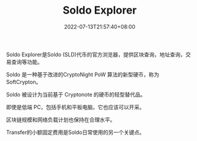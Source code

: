 ﻿---
weight: 
title: "Soldo Explorer"
description: "Soldo Explorer是Soldo (SLD)代币的官方浏览器，提供区块查询，地址查询，交易查询等功能"
date: 2022-07-13T21:57:40+08:00
lastmod: 2022-07-13T16:45:40+08:00
draft: false
authors: ["浮尘"]
featuredImage: "soldo-explorer.png"
link: "http://ex.soldo.in/"
tags: ["区块链浏览器","Soldo Explorer"]
categories: ["navigation"]
navigation: ["区块链浏览器"]
lightgallery: true
toc: true
pinned: false
recommend: false
recommend1: false
---
Soldo Explorer是Soldo (SLD)代币的官方浏览器，提供区块查询，地址查询，交易查询等功能。

Soldo 是一种基于改进的CryptoNight PoW 算法的新型硬币，称为SoftCrypton。

Soldo 被设计为当前基于 Cryptonote 的硬币的轻型替代品。

即使是低端 PC，包括手机和平板电脑，它也应该可以开采。

区块链规模和网络负载计划也保持在合理水平。

Transfer的小额固定费用是Soldo日常使用的另一个关键点。